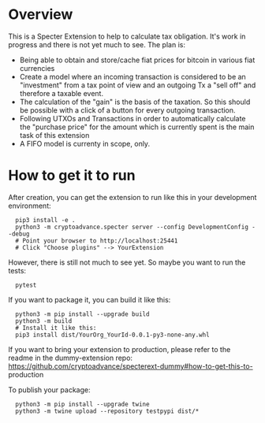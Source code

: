 # Overview

This is a Specter Extension to help to calculate tax obligation. It's work in progress and there is not yet much to see. The plan is:
* Being able to obtain and store/cache fiat prices for bitcoin in various fiat currencies
* Create a model where an incoming transaction is considered to be an "investment" from a tax point of view and an outgoing Tx a "sell off" and therefore a taxable event.
* The calculation of the "gain" is the basis of the taxation. So this should be possible with a click of a button for every outgoing transaction. 
* Following UTXOs and Transactions in order to automatically calculate the "purchase price" for the amount which is currently spent is the main task of this extension
* A FIFO model is currenty in scope, only.

# How to get it to run

After creation, you can get the extension to run like this in your
  development environment:

      pip3 install -e .
      python3 -m cryptoadvance.specter server --config DevelopmentConfig --debug
      # Point your browser to http://localhost:25441
      # Click "Choose plugins" --> YourExtension

  However, there is still not much to see yet. So maybe you want to run the tests:

      pytest

  If you want to package it, you can build it like this:

      python3 -m pip install --upgrade build
      python3 -m build
      # Install it like this:
      pip3 install dist/YourOrg_YourId-0.0.1-py3-none-any.whl

  If you want to bring your extension to production, please refer to the
  readme in the dummy-extension repo:
  https://github.com/cryptoadvance/specterext-dummy#how-to-get-this-to-
  production

  To publish your package:

      python3 -m pip install --upgrade twine
      python3 -m twine upload --repository testpypi dist/*